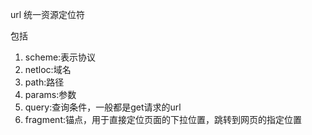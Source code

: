 url 统一资源定位符

包括
1. scheme:表示协议
2. netloc:域名
3. path:路径
4. params:参数
5. query:查询条件，一般都是get请求的url
6. fragment:锚点，用于直接定位页面的下拉位置，跳转到网页的指定位置